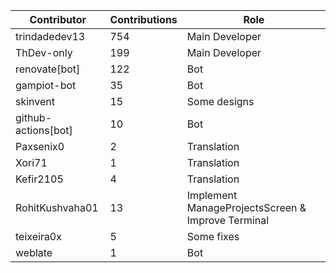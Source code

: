 | Contributor | Contributions | Role |
| ------------ | -------------- | ---- |
| trindadedev13 | 754 | Main Developer |
| ThDev-only | 199 | Main Developer |
| renovate[bot] | 122 | Bot |
| gampiot-bot | 35 | Bot |
| skinvent | 15 | Some designs |
| github-actions[bot] | 10 | Bot |
| Paxsenix0 | 2 | Translation |
| Xori71 | 1 | Translation |
| Kefir2105 | 4 | Translation |
| RohitKushvaha01 | 13 | Implement ManageProjectsScreen & Improve Terminal |
| teixeira0x | 5 | Some fixes |
| weblate | 1 | Bot |
